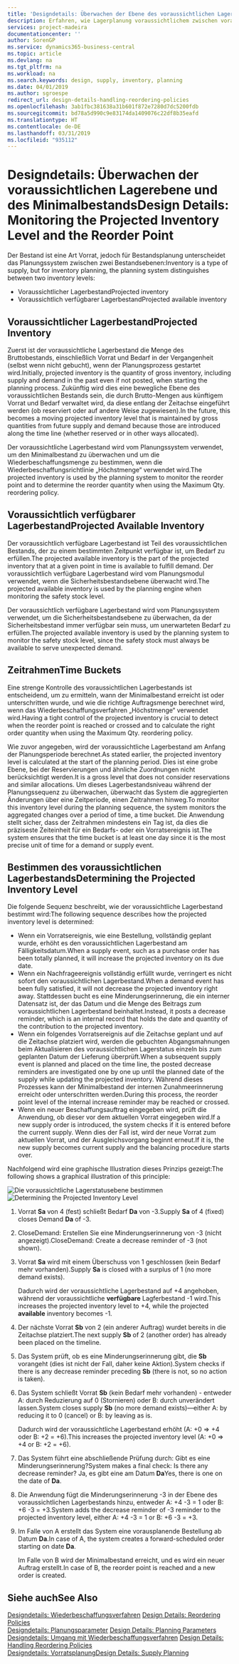 ```yaml
---
title: 'Designdetails: Überwachen der Ebene des voraussichtlichen Lagerbestands und des Minimalbestands | Microsoft Docs'
description: Erfahren, wie Lagerplanung voraussichtlichem zwischen voraussichtlichen Lagerbestand und voraussichtlich verfügbaren Lagerbestandebenen unterscheidet.
services: project-madeira
documentationcenter: ''
author: SorenGP
ms.service: dynamics365-business-central
ms.topic: article
ms.devlang: na
ms.tgt_pltfrm: na
ms.workload: na
ms.search.keywords: design, supply, inventory, planning
ms.date: 04/01/2019
ms.author: sgroespe
redirect_url: design-details-handling-reordering-policies
ms.openlocfilehash: 3ab1fbc381638a31b601f872e7280d7dc5200fdb
ms.sourcegitcommit: bd78a5d990c9e83174da1409076c22df8b35eafd
ms.translationtype: HT
ms.contentlocale: de-DE
ms.lasthandoff: 03/31/2019
ms.locfileid: "935112"
---
```

# <a name="design-details-monitoring-the-projected-inventory-level-and-the-reorder-point"></a><span data-ttu-id="0c1c8-103">Designdetails: Überwachen der voraussichtlichen Lagerebene und des Minimalbestands</span><span class="sxs-lookup"><span data-stu-id="0c1c8-103">Design Details: Monitoring the Projected Inventory Level and the Reorder Point</span></span>
<span data-ttu-id="0c1c8-104">Der Bestand ist eine Art Vorrat, jedoch für Bestandsplanung unterscheidet das Planungssystem zwischen zwei Bestandsebenen:</span><span class="sxs-lookup"><span data-stu-id="0c1c8-104">Inventory is a type of supply, but for inventory planning, the planning system distinguishes between two inventory levels:</span></span>  

* <span data-ttu-id="0c1c8-105">Voraussichtlicher Lagerbestand</span><span class="sxs-lookup"><span data-stu-id="0c1c8-105">Projected inventory</span></span>  
* <span data-ttu-id="0c1c8-106">Voraussichtlich verfügbarer Lagerbestand</span><span class="sxs-lookup"><span data-stu-id="0c1c8-106">Projected available inventory</span></span>  

## <a name="projected-inventory"></a><span data-ttu-id="0c1c8-107">Voraussichtlicher Lagerbestand</span><span class="sxs-lookup"><span data-stu-id="0c1c8-107">Projected Inventory</span></span>  
<span data-ttu-id="0c1c8-108">Zuerst ist der voraussichtliche Lagerbestand die Menge des Bruttobestands, einschließlich Vorrat und Bedarf in der Vergangenheit (selbst wenn nicht gebucht), wenn der Planungsprozess gestartet wird.</span><span class="sxs-lookup"><span data-stu-id="0c1c8-108">Initially, projected inventory is the quantity of gross inventory, including supply and demand in the past even if not posted, when starting the planning process.</span></span> <span data-ttu-id="0c1c8-109">Zukünftig wird dies eine bewegliche Ebene des voraussichtlichen Bestands sein, die durch Brutto-Mengen aus künftigem Vorrat und Bedarf verwaltet wird, da diese entlang der Zeitachse eingeführt werden (ob reserviert oder auf andere Weise zugewiesen).</span><span class="sxs-lookup"><span data-stu-id="0c1c8-109">In the future, this becomes a moving projected inventory level that is maintained by gross quantities from future supply and demand because those are introduced along the time line (whether reserved or in other ways allocated).</span></span>  

<span data-ttu-id="0c1c8-110">Der voraussichtliche Lagerbestand wird vom Planungssystem verwendet, um den Minimalbestand zu überwachen und um die Wiederbeschaffungsmenge zu bestimmen, wenn die Wiederbeschaffungsrichtlinie „Höchstmenge“ verwendet wird.</span><span class="sxs-lookup"><span data-stu-id="0c1c8-110">The projected inventory is used by the planning system to monitor the reorder point and to determine the reorder quantity when using the Maximum Qty. reordering policy.</span></span>  

## <a name="projected-available-inventory"></a><span data-ttu-id="0c1c8-111">Voraussichtlich verfügbarer Lagerbestand</span><span class="sxs-lookup"><span data-stu-id="0c1c8-111">Projected Available Inventory</span></span>  
<span data-ttu-id="0c1c8-112">Der voraussichtlich verfügbare Lagerbestand ist Teil des voraussichtlichen Bestands, der zu einem bestimmten Zeitpunkt verfügbar ist, um Bedarf zu erfüllen.</span><span class="sxs-lookup"><span data-stu-id="0c1c8-112">The projected available inventory is the part of the projected inventory that at a given point in time is available to fulfill demand.</span></span> <span data-ttu-id="0c1c8-113">Der voraussichtlich verfügbare Lagerbestand wird vom Planungsmodul verwendet, wenn die Sicherheitsbestandsebene überwacht wird.</span><span class="sxs-lookup"><span data-stu-id="0c1c8-113">The projected available inventory is used by the planning engine when monitoring the safety stock level.</span></span>  

<span data-ttu-id="0c1c8-114">Der voraussichtlich verfügbare Lagerbestand wird vom Planungssystem verwendet, um die Sicherheitsbestandsebene zu überwachen, da der Sicherheitsbestand immer verfügbar sein muss, um unerwarteten Bedarf zu erfüllen.</span><span class="sxs-lookup"><span data-stu-id="0c1c8-114">The projected available inventory is used by the planning system to monitor the safety stock level, since the safety stock must always be available to serve unexpected demand.</span></span>  

## <a name="time-buckets"></a><span data-ttu-id="0c1c8-115">Zeitrahmen</span><span class="sxs-lookup"><span data-stu-id="0c1c8-115">Time Buckets</span></span>  
<span data-ttu-id="0c1c8-116">Eine strenge Kontrolle des voraussichtlichen Lagerbestands ist entscheidend, um zu ermitteln, wann der Minimalbestand erreicht ist oder unterschritten wurde, und wie die richtige Auftragsmenge berechnet wird, wenn das Wiederbeschaffungsverfahren „Höchstmenge“ verwendet wird.</span><span class="sxs-lookup"><span data-stu-id="0c1c8-116">Having a tight control of the projected inventory is crucial to detect when the reorder point is reached or crossed and to calculate the right order quantity when using the Maximum Qty. reordering policy.</span></span>  

<span data-ttu-id="0c1c8-117">Wie zuvor angegeben, wird der voraussichtliche Lagerbestand am Anfang der Planungsperiode berechnet.</span><span class="sxs-lookup"><span data-stu-id="0c1c8-117">As stated earlier, the projected inventory level is calculated at the start of the planning period.</span></span> <span data-ttu-id="0c1c8-118">Dies ist eine grobe Ebene, bei der Reservierungen und ähnliche Zuordnungen nicht berücksichtigt werden.</span><span class="sxs-lookup"><span data-stu-id="0c1c8-118">It is a gross level that does not consider reservations and similar allocations.</span></span> <span data-ttu-id="0c1c8-119">Um dieses Lagerbestandsniveau während der Planungssequenz zu überwachen, überwacht das System die aggregierten Änderungen über eine Zeitperiode, einen Zeitrahmen hinweg.</span><span class="sxs-lookup"><span data-stu-id="0c1c8-119">To monitor this inventory level during the planning sequence, the system monitors the aggregated changes over a period of time, a time bucket.</span></span> <span data-ttu-id="0c1c8-120">Die Anwendung stellt sicher, dass der Zeitrahmen mindestens ein Tag ist, da dies die präziseste Zeiteinheit für ein Bedarfs- oder ein Vorratsereignis ist.</span><span class="sxs-lookup"><span data-stu-id="0c1c8-120">The system ensures that the time bucket is at least one day since it is the most precise unit of time for a demand or supply event.</span></span>  

## <a name="determining-the-projected-inventory-level"></a><span data-ttu-id="0c1c8-121">Bestimmen des voraussichtlichen Lagerbestands</span><span class="sxs-lookup"><span data-stu-id="0c1c8-121">Determining the Projected Inventory Level</span></span>  
<span data-ttu-id="0c1c8-122">Die folgende Sequenz beschreibt, wie der voraussichtliche Lagerbestand bestimmt wird:</span><span class="sxs-lookup"><span data-stu-id="0c1c8-122">The following sequence describes how the projected inventory level is determined:</span></span>  

* <span data-ttu-id="0c1c8-123">Wenn ein Vorratsereignis, wie eine Bestellung, vollständig geplant wurde, erhöht es den voraussichtlichen Lagerbestand am Fälligkeitsdatum.</span><span class="sxs-lookup"><span data-stu-id="0c1c8-123">When a supply event, such as a purchase order has been totally planned, it will increase the projected inventory on its due date.</span></span>  
* <span data-ttu-id="0c1c8-124">Wenn ein Nachfrageereignis vollständig erfüllt wurde, verringert es nicht sofort den voraussichtlichen Lagerbestand.</span><span class="sxs-lookup"><span data-stu-id="0c1c8-124">When a demand event has been fully satisfied, it will not decrease the projected inventory right away.</span></span> <span data-ttu-id="0c1c8-125">Stattdessen bucht es eine Minderungserinnerung, die ein interner Datensatz ist, der das Datum und die Menge des Beitrags zum voraussichtlichen Lagerbestand beinhaltet.</span><span class="sxs-lookup"><span data-stu-id="0c1c8-125">Instead, it posts a decrease reminder, which is an internal record that holds the date and quantity of the contribution to the projected inventory.</span></span>  
* <span data-ttu-id="0c1c8-126">Wenn ein folgendes Vorratsereignis auf die Zeitachse geplant und auf die Zeitachse platziert wird, werden die gebuchten Abgangsmahnungen beim Aktualisieren des voraussichtlichen Lagerstatus einzeln bis zum geplanten Datum der Lieferung überprüft.</span><span class="sxs-lookup"><span data-stu-id="0c1c8-126">When a subsequent supply event is planned and placed on the time line, the posted decrease reminders are investigated one by one up until the planned date of the supply while updating the projected inventory.</span></span> <span data-ttu-id="0c1c8-127">Während dieses Prozesses kann der Minimalbestand der internen Zunahmeerinnerung erreicht oder unterschritten werden.</span><span class="sxs-lookup"><span data-stu-id="0c1c8-127">During this process, the reorder point level of the internal increase reminder may be reached or crossed.</span></span>  
* <span data-ttu-id="0c1c8-128">Wenn ein neuer Beschaffungsauftrag eingegeben wird, prüft die Anwendung, ob dieser vor dem aktuellen Vorrat eingegeben wird.</span><span class="sxs-lookup"><span data-stu-id="0c1c8-128">If a new supply order is introduced, the system checks if it is entered before the current supply.</span></span> <span data-ttu-id="0c1c8-129">Wenn dies der Fall ist, wird der neue Vorrat zum aktuellen Vorrat, und der Ausgleichsvorgang beginnt erneut.</span><span class="sxs-lookup"><span data-stu-id="0c1c8-129">If it is, the new supply becomes current supply and the balancing procedure starts over.</span></span>  

<span data-ttu-id="0c1c8-130">Nachfolgend wird eine graphische Illustration dieses Prinzips gezeigt:</span><span class="sxs-lookup"><span data-stu-id="0c1c8-130">The following shows a graphical illustration of this principle:</span></span>  

<span data-ttu-id="0c1c8-131">![Die voraussichtliche Lagerstatusebene bestimmen](media/nav_app_supply_planning_2_projected_inventory.png "Die voraussichtliche Lagerstatusebene bestimmen")</span><span class="sxs-lookup"><span data-stu-id="0c1c8-131">![Determining the Projected Inventory Level](media/nav_app_supply_planning_2_projected_inventory.png "Determining the Projected Inventory Level")</span></span>  

1. <span data-ttu-id="0c1c8-132">Vorrat **Sa** von 4 (fest) schließt Bedarf **Da** von -3.</span><span class="sxs-lookup"><span data-stu-id="0c1c8-132">Supply **Sa** of 4 (fixed) closes Demand **Da** of -3.</span></span>  
2. <span data-ttu-id="0c1c8-133">CloseDemand: Erstellen Sie eine Minderungserinnerung von -3 (nicht angezeigt).</span><span class="sxs-lookup"><span data-stu-id="0c1c8-133">CloseDemand: Create a decrease reminder of -3 (not shown).</span></span>  
3. <span data-ttu-id="0c1c8-134">Vorrat **Sa** wird mit einem Überschuss von 1 geschlossen (kein Bedarf mehr vorhanden).</span><span class="sxs-lookup"><span data-stu-id="0c1c8-134">Supply **Sa** is closed with a surplus of 1 (no more demand exists).</span></span>  

     <span data-ttu-id="0c1c8-135">Dadurch wird der voraussichtliche Lagerbestand auf +4 angehoben, während der voraussichtliche **verfügbare** Lagferbestand -1 wird.</span><span class="sxs-lookup"><span data-stu-id="0c1c8-135">This increases the projected inventory level to +4, while the projected **available** inventory becomes -1.</span></span>  

4. <span data-ttu-id="0c1c8-136">Der nächste Vorrat **Sb** von 2 (ein anderer Auftrag) wurdet bereits in die Zeitachse platziert.</span><span class="sxs-lookup"><span data-stu-id="0c1c8-136">The next supply **Sb** of 2 (another order) has already been placed on the timeline.</span></span>  
5. <span data-ttu-id="0c1c8-137">Das System prüft, ob es eine Minderungserinnerung gibt, die **Sb** vorangeht (dies ist nicht der Fall, daher keine Aktion).</span><span class="sxs-lookup"><span data-stu-id="0c1c8-137">System checks if there is any decrease reminder preceding **Sb** (there is not, so no action is taken).</span></span>  
6. <span data-ttu-id="0c1c8-138">Das System schließt Vorrat **Sb** (kein Bedarf mehr vorhanden) - entweder A: durch Reduzierung auf 0 (Stornieren) oder B: durch unverändert lassen.</span><span class="sxs-lookup"><span data-stu-id="0c1c8-138">System closes supply **Sb** (no more demand exists)—either A: by reducing it to 0 (cancel) or B: by leaving as is.</span></span>  

     <span data-ttu-id="0c1c8-139">Dadurch wird der voraussichtliche Lagerbestand erhöht (A: +0 => +4 oder B: +2 = +6).</span><span class="sxs-lookup"><span data-stu-id="0c1c8-139">This increases the projected inventory level (A: +0 => +4 or B: +2 = +6).</span></span>  

7. <span data-ttu-id="0c1c8-140">Das System führt eine abschließende Prüfung durch: Gibt es eine Minderungserinnerung?</span><span class="sxs-lookup"><span data-stu-id="0c1c8-140">System makes a final check: Is there any decrease reminder?</span></span> <span data-ttu-id="0c1c8-141">Ja, es gibt eine am Datum **Da**</span><span class="sxs-lookup"><span data-stu-id="0c1c8-141">Yes, there is one on the date of **Da**.</span></span>  
8. <span data-ttu-id="0c1c8-142">Die Anwendung fügt die Minderungserinnerung -3 in der Ebene des voraussichtlichen Lagerbestands hinzu, entweder A: +4 -3 = 1 oder B: +6 -3 = +3.</span><span class="sxs-lookup"><span data-stu-id="0c1c8-142">System adds the decrease reminder of -3 reminder to the projected inventory level, either A: +4 -3 = 1 or B: +6 -3 = +3.</span></span>  
9. <span data-ttu-id="0c1c8-143">Im Falle von A erstellt das System eine vorausplanende Bestellung ab Datum **Da**.</span><span class="sxs-lookup"><span data-stu-id="0c1c8-143">In case of A, the system creates a forward-scheduled order starting on date **Da**.</span></span>  

     <span data-ttu-id="0c1c8-144">Im Falle von B wird der Minimalbestand erreicht, und es wird ein neuer Auftrag erstellt.</span><span class="sxs-lookup"><span data-stu-id="0c1c8-144">In case of B, the reorder point is reached and a new order is created.</span></span>  

## <a name="see-also"></a><span data-ttu-id="0c1c8-145">Siehe auch</span><span class="sxs-lookup"><span data-stu-id="0c1c8-145">See Also</span></span>  
<span data-ttu-id="0c1c8-146">[Designdetails: Wiederbeschaffungsverfahren](design-details-reordering-policies.md) </span><span class="sxs-lookup"><span data-stu-id="0c1c8-146">[Design Details: Reordering Policies](design-details-reordering-policies.md) </span></span>  
<span data-ttu-id="0c1c8-147">[Designdetails: Planungsparameter](design-details-planning-parameters.md) </span><span class="sxs-lookup"><span data-stu-id="0c1c8-147">[Design Details: Planning Parameters](design-details-planning-parameters.md) </span></span>  
<span data-ttu-id="0c1c8-148">[Designdetails: Umgang mit Wiederbeschaffungsverfahren](design-details-handling-reordering-policies.md) </span><span class="sxs-lookup"><span data-stu-id="0c1c8-148">[Design Details: Handling Reordering Policies](design-details-handling-reordering-policies.md) </span></span>  
[<span data-ttu-id="0c1c8-149">Designdetails: Vorratsplanung</span><span class="sxs-lookup"><span data-stu-id="0c1c8-149">Design Details: Supply Planning</span></span>](design-details-supply-planning.md)
